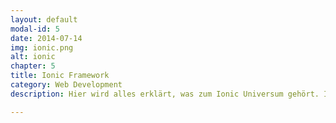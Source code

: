 ```yaml
---
layout: default
modal-id: 5
date: 2014-07-14
img: ionic.png
alt: ionic
chapter: 5
title: Ionic Framework
category: Web Development
description: Hier wird alles erklärt, was zum Ionic Universum gehört. Im Speziellen wird das Framwork vorgestellt und mit vielen praktischen Beispielen erklärt. Das Kapitel gibt dem Lesern das nötige Rüstzeug in die Hand seine erste mobile App zu entwickeln.

---
```

